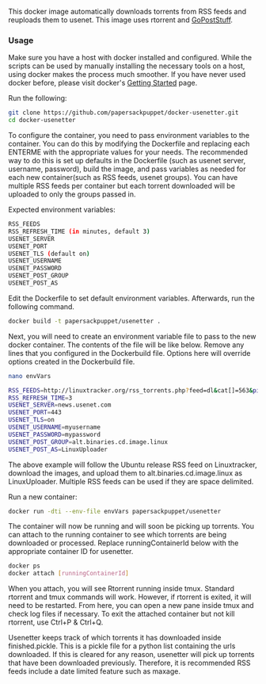 This docker image automatically downloads torrents from RSS feeds and reuploads them to usenet. This image uses rtorrent and <a href="https://github.com/madcowfred/GoPostStuff">GoPostStuff</a>.

<h3>Usage</h3>

Make sure you have a host with docker installed and configured. While the scripts can be used by manually installing the necessary tools on a host, using docker makes the process much smoother. If you have never used docker before, please visit docker's <a href="https://www.docker.io/gettingstarted/">Getting Started</a> page.

Run the following:
```bash
git clone https://github.com/papersackpuppet/docker-usenetter.git
cd docker-usenetter
```

To configure the container, you need to pass environment variables to the container. You can do this by modifying the Dockerfile and replacing each ENTERME with the appropriate values for your needs. The recommended way to do this is set up defaults in the Dockerfile (such as usenet server, username, password), build the image, and pass variables as needed for each new container(such as RSS feeds, usenet groups). You can have multiple RSS feeds per container but each torrent downloaded will be uploaded to only the groups passed in. 

Expected environment variables:
```bash
RSS_FEEDS
RSS_REFRESH_TIME (in minutes, default 3)
USENET_SERVER
USENET_PORT
USENET_TLS (default on)
USENET_USERNAME
USENET_PASSWORD
USENET_POST_GROUP
USENET_POST_AS
```

Edit the Dockerfile to set default environment variables. Afterwards, run the following command.
```bash
docker build -t papersackpuppet/usenetter .
```

Next, you will need to create an environment variable file to pass to the new docker container. The contents of the file will be like below. Remove any lines that you configured in the Dockerbuild file. Options here will override options created in the Dockerbuild file.

```bash
nano envVars
```

```bash
RSS_FEEDS=http://linuxtracker.org/rss_torrents.php?feed=dl&cat[]=563&pid=00000000000000000000000000000000
RSS_REFRESH_TIME=3
USENET_SERVER=news.usenet.com
USENET_PORT=443
USENET_TLS=on
USENET_USERNAME=myusername
USENET_PASSWORD=mypassword
USENET_POST_GROUP=alt.binaries.cd.image.linux
USENET_POST_AS=LinuxUploader
```

The above example will follow the Ubuntu release RSS feed on Linuxtracker, download the images, and upload them to alt.binaries.cd.image.linux as LinuxUploader. Multiple RSS feeds can be used if they are space delimited.

Run a new container:
```bash
docker run -dti --env-file envVars papersackpuppet/usenetter
```

The container will now be running and will soon be picking up torrents. You can attach to the running container to see which torrents are being downloaded or processed. Replace runningContainerId below with the appropriate container ID for usenetter.
```bash 
docker ps
docker attach [runningContainerId]
```

When you attach, you will see Rtorrent running inside tmux. Standard rtorrent and tmux commands will work. However, if rtorrent is exited, it will need to be restarted. From here, you can open a new pane inside tmux and check log files if necessary. To exit the attached container but not kill rtorrent, use Ctrl+P & Ctrl+Q.

Usenetter keeps track of which torrents it has downloaded inside finished.pickle. This is a pickle file for a python list containing the urls downloaded. If this is cleared for any reason, usenetter will pick up torrents that have been downloaded previously. Therefore, it is recommended RSS feeds include a date limited feature such as maxage. 

